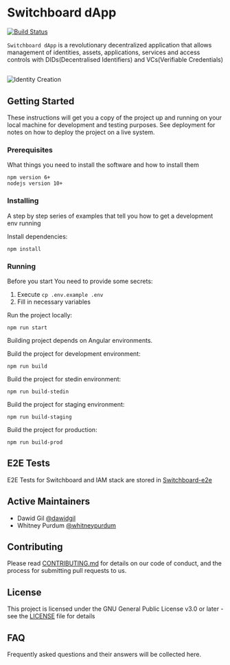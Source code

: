 # Switchboard dApp

[![Build Status](https://travis-ci.com/energywebfoundation/switchboard-dapp.svg?token=vNERWfuroqqJygVa7Km9&branch=develop)](https://travis-ci.com/energywebfoundation/switchboard-dapp)

`Switchboard dApp` is a revolutionary decentralized application that allows management of identities, assets, applications, services and access controls with DIDs(Decentralised Identifiers) and VCs(Verifiable Credentials)

##

![Identity Creation](screenshots/switchboard.png)

## Getting Started

These instructions will get you a copy of the project up and running on your local machine for development and testing purposes. See deployment for notes on how to deploy the project on a live system.

### Prerequisites

What things you need to install the software and how to install them

```
npm version 6+
nodejs version 10+
```

### Installing

A step by step series of examples that tell you how to get a development env running

Install dependencies:

```
npm install
```

### Running

Before you start You need to provide some secrets:
1. Execute `cp .env.example .env`
2. Fill in necessary variables

Run the project locally:

```
npm run start
```

Building project depends on Angular environments.

Build the project for development environment:

```
npm run build
```

Build the project for stedin environment:

```
npm run build-stedin
```

Build the project for staging environment:

```
npm run build-staging
```

Build the project for production:

```
npm run build-prod
```

## E2E Tests

E2E Tests for Switchboard and IAM stack are stored in [Switchboard-e2e](https://github.com/energywebfoundation/switchboard-e2e/)

## Active Maintainers

- Dawid Gil [@dawidgil](https://github.com/dawidgil)
- Whitney Purdum [@whitneypurdum](https://github.com/whitneypurdum)

## Contributing

Please read [CONTRIBUTING.md](https://gist.github.com/PurpleBooth/b24679402957c63ec426) for details on our code of conduct, and the process for submitting pull requests to us.

## License

This project is licensed under the GNU General Public License v3.0 or later - see the [LICENSE](LICENSE) file for details

## FAQ

Frequently asked questions and their answers will be collected here.

